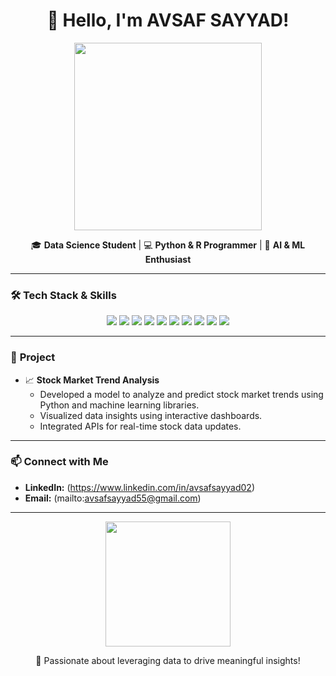<!-- Header Section with GIF -->
<h1 align="center">👋 Hello, I'm AVSAF SAYYAD!</h1>
<p align="center">
  <img src="https://media.giphy.com/media/qgQUggAC3Pfv687qPC/giphy.gif" width="300"/>
</p>

<p align="center"> 
  🎓 <strong>Data Science Student</strong> | 💻 <strong>Python & R Programmer</strong>  | 🤖 <strong>AI & ML Enthusiast</strong>
</p>

---

### 🛠️ **Tech Stack & Skills**
<p align="center">
  <img src="https://img.shields.io/badge/Python-3776AB?style=for-the-badge&logo=python&logoColor=white"/>
  <img src="https://img.shields.io/badge/R-276DC3?style=for-the-badge&logo=r&logoColor=white"/>
  <img src="https://img.shields.io/badge/SQL-4479A1?style=for-the-badge&logo=mysql&logoColor=white"/>
  <img src="https://img.shields.io/badge/HTML5-E34F26?style=for-the-badge&logo=html5&logoColor=white"/>
  <img src="https://img.shields.io/badge/CSS3-1572B6?style=for-the-badge&logo=css3&logoColor=white"/>
  <img src="https://img.shields.io/badge/NumPy-013243?style=for-the-badge&logo=numpy&logoColor=white"/>
  <img src="https://img.shields.io/badge/Pandas-150458?style=for-the-badge&logo=pandas&logoColor=white"/>
  <img src="https://img.shields.io/badge/Scikit--Learn-F7931E?style=for-the-badge&logo=scikit-learn&logoColor=white"/>
  <img src="https://img.shields.io/badge/Matplotlib-11557C?style=for-the-badge&logo=plotly&logoColor=white"/>
  <img src="https://img.shields.io/badge/PowerBI-F2C811?style=for-the-badge&logo=powerbi&logoColor=black"/>
</p>

---


### 🚀 **Project**
- 📈 **Stock Market Trend Analysis**  
   - Developed a model to analyze and predict stock market trends using Python and machine learning libraries.  
   - Visualized data insights using interactive dashboards.  
   - Integrated APIs for real-time stock data updates.  

---

### 📫 **Connect with Me**
- **LinkedIn:** (https://www.linkedin.com/in/avsafsayyad02)  
- **Email:** (mailto:avsafsayyad55@gmail.com)  

---

<p align="center">
  <img src="https://media.giphy.com/media/3o7abKhOpu0NwenH3O/giphy.gif" width="200"/>
</p>
<p align="center">
  🚀 Passionate about leveraging data to drive meaningful insights!
</p>
